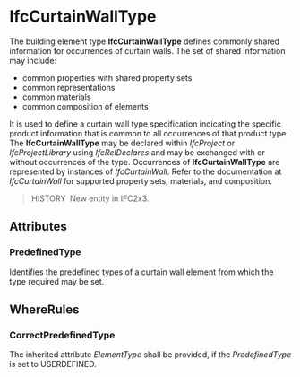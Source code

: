 # IfcCurtainWallType

The building element type **IfcCurtainWallType** defines commonly shared information for occurrences of curtain walls. The set of shared information may include:

* common properties with shared property sets
* common representations
* common materials
* common composition of elements

It is used to define a curtain wall type specification indicating the specific product information that is common to all occurrences of that product type. The **IfcCurtainWallType** may be declared within _IfcProject_ or _IfcProjectLibrary_ using _IfcRelDeclares_ and may be exchanged with or without occurrences of the type. Occurrences of **IfcCurtainWallType** are represented by instances of _IfcCurtainWall_. Refer to the documentation at _IfcCurtainWall_ for supported property sets, materials, and composition.

> HISTORY&nbsp; New entity in IFC2x3.

## Attributes

### PredefinedType
Identifies the predefined types of a curtain wall element from which the type required may be set.

## WhereRules

### CorrectPredefinedType
The inherited attribute _ElementType_ shall be provided, if the _PredefinedType_ is set to USERDEFINED.
